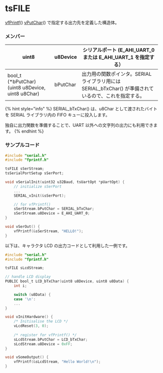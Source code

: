 # tsFILE

[vfPrintf](vfprintf.md)() [vPutChar](vputchar.md)() で指定する出力先を定義した構造体。

### メンバー

| uint8                                              | u8Device | シリアルポート (E_AHI_UART\_0 または E_AHI_UART\_1 を指定する）                 |
| -------------------------------------------------- | -------- | --------------------------------------------------------------- |
| bool_t (\*bPutChar) (uint8 u8Device, uint8 u8Char) | bPutChar | 出力用の関数ポインタ。SERIAL ライブラリ用には SERIAL_bTxChar() が準備されているので、これを指定する。 |

{% hint style="info" %}
SERIAL_bTxChar() は、u8Char として渡されたバイトを SERIAL ライブラリ内の FIFO キューに投入します。

独自に出力関数を準備することで、UART 以外への文字列の出力にも利用できます。
{% endhint %}

### サンプルコード

```c
#include "serial.h"
#include "fprintf.h"

tsFILE sSerStream;
tsSerialPortSetup sSerPort;

void vSerialInit(uint32 u32Baud, tsUartOpt *pUartOpt) {
	// initialize sSerPort
	...
	SERIAL_vInit(&sSerPort); 

	// for vfPrintf()
	sSerStream.bPutChar = SERIAL_bTxChar;
	sSerStream.u8Device = E_AHI_UART_0;
}

void vSerOut() {
    vfPrintf(&sSerStream, "HELLO!");
}

```



以下は、キャラクタ LCD の出力コードとして利用した一例です。

```c
#include "serial.h"
#include "fprintf.h"

tsFILE sLcdStream;

// handle LCD display
PUBLIC bool_t LCD_bTxChar(uint8 u8Device, uint8 u8Data) {
	int i;

	switch (u8Data) {
	case '\n':
	...
}

void vInitHardware() {
    /* Initisalise the LCD */
    vLcdReset(3, 0);
    
    /* register for vfPrintf() */
    sLcdStream.bPutChar = LCD_bTxChar;
    sLcdStream.u8Device = 0xFF;
}

void vSomeOutput() {
    vfPrintf(&sLcdStream, "Hello World!\n");
}
```
